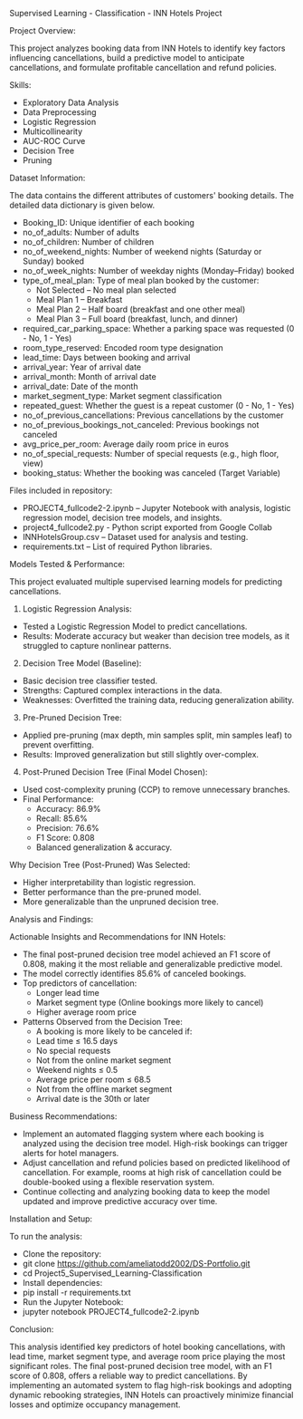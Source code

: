 Supervised Learning - Classification - INN Hotels Project

Project Overview:

This project analyzes booking data from INN Hotels to identify key factors influencing cancellations, build a predictive model to anticipate cancellations, and formulate profitable cancellation and refund policies.

Skills:

- Exploratory Data Analysis
- Data Preprocessing
- Logistic Regression
- Multicollinearity
- AUC-ROC Curve
- Decision Tree
- Pruning

Dataset Information:

The data contains the different attributes of customers' booking details. The detailed data dictionary is given below.

- Booking_ID: Unique identifier of each booking
- no_of_adults: Number of adults
- no_of_children: Number of children
- no_of_weekend_nights: Number of weekend nights (Saturday or Sunday) booked
- no_of_week_nights: Number of weekday nights (Monday–Friday) booked
- type_of_meal_plan: Type of meal plan booked by the customer:
  - Not Selected – No meal plan selected
  - Meal Plan 1 – Breakfast
  - Meal Plan 2 – Half board (breakfast and one other meal)
  - Meal Plan 3 – Full board (breakfast, lunch, and dinner)
- required_car_parking_space: Whether a parking space was requested (0 - No, 1 - Yes)
- room_type_reserved: Encoded room type designation
- lead_time: Days between booking and arrival
- arrival_year: Year of arrival date
- arrival_month: Month of arrival date
- arrival_date: Date of the month
- market_segment_type: Market segment classification
- repeated_guest: Whether the guest is a repeat customer (0 - No, 1 - Yes)
- no_of_previous_cancellations: Previous cancellations by the customer
- no_of_previous_bookings_not_canceled: Previous bookings not canceled
- avg_price_per_room: Average daily room price in euros
- no_of_special_requests: Number of special requests (e.g., high floor, view)
- booking_status: Whether the booking was canceled (Target Variable)


Files included in repository:

- PROJECT4_fullcode2-2.ipynb – Jupyter Notebook with analysis, logistic regression model, decision tree models, and insights.
- project4_fullcode2.py - Python script exported from Google Collab
- INNHotelsGroup.csv – Dataset used for analysis and testing.
- requirements.txt – List of required Python libraries.


Models Tested & Performance:

This project evaluated multiple supervised learning models for predicting cancellations.

1. Logistic Regression Analysis:
- Tested a Logistic Regression Model to predict cancellations.
- Results: Moderate accuracy but weaker than decision tree models, as it struggled to capture nonlinear patterns.
2. Decision Tree Model (Baseline):
- Basic decision tree classifier tested.
- Strengths: Captured complex interactions in the data.
- Weaknesses: Overfitted the training data, reducing generalization ability.
3. Pre-Pruned Decision Tree:
- Applied pre-pruning (max depth, min samples split, min samples leaf) to prevent overfitting.
- Results: Improved generalization but still slightly over-complex.
4. Post-Pruned Decision Tree (Final Model Chosen):
- Used cost-complexity pruning (CCP) to remove unnecessary branches.
- Final Performance:
  - Accuracy: 86.9%
  - Recall: 85.6%
  - Precision: 76.6%
  - F1 Score: 0.808
  - Balanced generalization & accuracy.

Why Decision Tree (Post-Pruned) Was Selected:
- Higher interpretability than logistic regression.
- Better performance than the pre-pruned model.
- More generalizable than the unpruned decision tree.


Analysis and Findings:

Actionable Insights and Recommendations for INN Hotels:

- The final post-pruned decision tree model achieved an F1 score of 0.808, making it the most reliable and generalizable predictive model.
- The model correctly identifies 85.6% of canceled bookings.
- Top predictors of cancellation:
  - Longer lead time
  - Market segment type (Online bookings more likely to cancel)
  - Higher average room price
- Patterns Observed from the Decision Tree:
  - A booking is more likely to be canceled if:
  - Lead time ≤ 16.5 days
  - No special requests
  - Not from the online market segment
  - Weekend nights ≤ 0.5
  - Average price per room ≤ 68.5
  - Not from the offline market segment
  - Arrival date is the 30th or later

  
Business Recommendations:

- Implement an automated flagging system where each booking is analyzed using the decision tree model. High-risk bookings can trigger alerts for hotel managers.
- Adjust cancellation and refund policies based on predicted likelihood of cancellation. For example, rooms at high risk of cancellation could be double-booked using a flexible reservation system.
- Continue collecting and analyzing booking data to keep the model updated and improve predictive accuracy over time.


Installation and Setup:

To run the analysis:

- Clone the repository:
- git clone https://github.com/ameliatodd2002/DS-Portfolio.git
- cd Project5_Supervised_Learning-Classification
- Install dependencies:
- pip install -r requirements.txt
- Run the Jupyter Notebook:
- jupyter notebook PROJECT4_fullcode2-2.ipynb


Conclusion:

This analysis identified key predictors of hotel booking cancellations, with lead time, market segment type, and average room price playing the most significant roles. The final post-pruned decision tree model, with an F1 score of 0.808, offers a reliable way to predict cancellations. By implementing an automated system to flag high-risk bookings and adopting dynamic rebooking strategies, INN Hotels can proactively minimize financial losses and optimize occupancy management.
